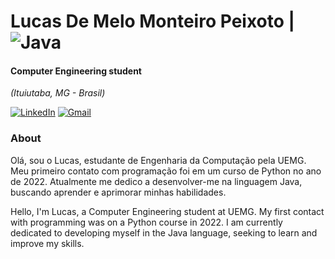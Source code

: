 # Lucas De Melo Monteiro Peixoto |   ![Java](https://img.shields.io/badge/java-%23ED8B00.svg?style=for-the-badge&logo=openjdk&logoColor=white)  

#### Computer Engineering student    
<i>(Ituiutaba, MG - Brasil)</i>

[![LinkedIn](https://img.shields.io/badge/LinkedIn-FFF?style=for-the-badge&logo=linkedin&logoColor=blue)](https://www.linkedin.com/in/lucas-de-melo-monteiro-peixoto-34b78926b/)
[![Gmail](https://img.shields.io/badge/Gmail-FFF?style=for-the-badge&logo=gmail&logoColor=red)](mailto:lm159753456@gmail.com)

### About
Olá, sou o Lucas, estudante de Engenharia da Computação pela UEMG. Meu primeiro contato com programação foi em um curso de Python no ano de 2022. Atualmente me dedico a desenvolver-me na linguagem  Java, buscando aprender e aprimorar minhas habilidades.

Hello, I'm Lucas, a Computer Engineering student at UEMG. My first contact with programming was on a Python course in 2022. I am currently dedicated to developing myself in the Java language, seeking to learn and improve my skills.

<br/>
<br/>
